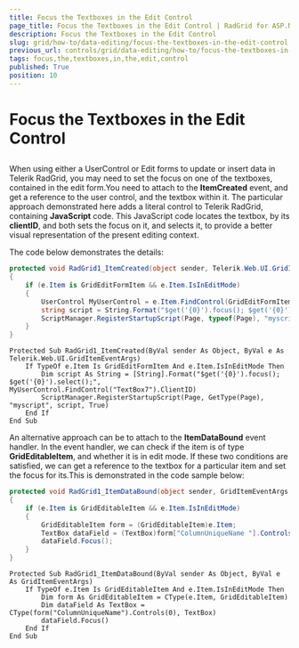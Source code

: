 ```yaml
---
title: Focus the Textboxes in the Edit Control
page_title: Focus the Textboxes in the Edit Control | RadGrid for ASP.NET AJAX Documentation
description: Focus the Textboxes in the Edit Control
slug: grid/how-to/data-editing/focus-the-textboxes-in-the-edit-control
previous_url: controls/grid/data-editing/how-to/focus-the-textboxes-in-the-edit-control
tags: focus,the,textboxes,in,the,edit,control
published: True
position: 10
---
```


# Focus the Textboxes in the Edit Control



##

When using either a UserControl or Edit forms to update or insert data in Telerik RadGrid, you may need to set the focus on one of the textboxes, contained in the edit form.You need to attach to the **ItemCreated** event, and get a reference to the user control, and the textbox within it. The particular approach demonstrated here adds a literal control to Telerik RadGrid, containing **JavaScript** code. This JavaScript code locates the textbox, by its **clientID**, and both sets the focus on it, and selects it, to provide a better visual representation of the present editing context.

The code below demonstrates the details:



````C#
protected void RadGrid1_ItemCreated(object sender, Telerik.Web.UI.GridItemEventArgs e)
{
    if (e.Item is GridEditFormItem && e.Item.IsInEditMode)
    {
        UserControl MyUserControl = e.Item.FindControl(GridEditFormItem.EditFormUserControlID) as UserControl;
        string script = String.Format("$get('{0}').focus(); $get('{0}').select();", MyUserControl.FindControl("TextBox7").ClientID);
        ScriptManager.RegisterStartupScript(Page, typeof(Page), "myscript", script, true);
    }
}
````
````VB
Protected Sub RadGrid1_ItemCreated(ByVal sender As Object, ByVal e As Telerik.Web.UI.GridItemEventArgs)
    If TypeOf e.Item Is GridEditFormItem And e.Item.IsInEditMode Then
        Dim script As String = [String].Format("$get('{0}').focus(); $get('{0}').select();", MyUserControl.FindControl("TextBox7").ClientID)
        ScriptManager.RegisterStartupScript(Page, GetType(Page), "myscript", script, True)
    End If
End Sub
````


An alternative approach can be to attach to the **ItemDataBound** event handler. In the event handler, we can check if the item is of type **GridEditableItem**, and whether it is in edit mode. If these two conditions are satisfied, we can get a reference to the textbox for a particular item and set the focus for its.This is demonstrated in the code sample below:



````C#
protected void RadGrid1_ItemDataBound(object sender, GridItemEventArgs e)
{
    if (e.Item is GridEditableItem && e.Item.IsInEditMode)
    {
        GridEditableItem form = (GridEditableItem)e.Item;
        TextBox dataField = (TextBox)form["ColumnUniqueName "].Controls[0];
        dataField.Focus();
    }
}
````
````VB
Protected Sub RadGrid1_ItemDataBound(ByVal sender As Object, ByVal e As GridItemEventArgs)
    If TypeOf e.Item Is GridEditableItem And e.Item.IsInEditMode Then
        Dim form As GridEditableItem = CType(e.Item, GridEditableItem)
        Dim dataField As TextBox = CType(form("ColumnUniqueName").Controls(0), TextBox)
        dataField.Focus()
    End If
End Sub
````

